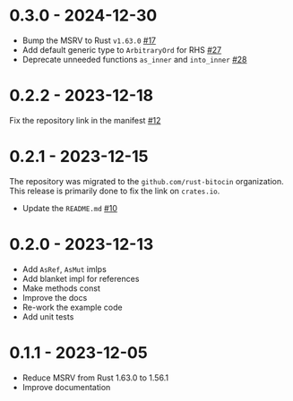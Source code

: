 # 0.3.0 - 2024-12-30

- Bump the MSRV to Rust `v1.63.0` [#17](https://github.com/rust-bitcoin/rust-ordered/pull/17)
- Add default generic type to `ArbitraryOrd` for RHS [#27](https://github.com/rust-bitcoin/rust-ordered/pull/27)
- Deprecate unneeded functions `as_inner` and `into_inner` [#28](https://github.com/rust-bitcoin/rust-ordered/pull/28)

# 0.2.2 - 2023-12-18

Fix the repository link in the manifest [#12](https://github.com/rust-bitcoin/rust-ordered/pull/12)

# 0.2.1 - 2023-12-15

The repository was migrated to the `github.com/rust-bitocin` organization.
This release is primarily done to fix the link on `crates.io`.

- Update the `README.md` [#10](https://github.com/rust-bitcoin/rust-ordered/pull/10)

# 0.2.0 - 2023-12-13

- Add `AsRef`, `AsMut` imlps
- Add blanket impl for references
- Make methods const
- Improve the docs
- Re-work the example code
- Add unit tests

# 0.1.1 - 2023-12-05

- Reduce MSRV from Rust 1.63.0 to 1.56.1
- Improve documentation
